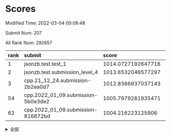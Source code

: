 # Scores

Modified Time: 2022-03-04 00:08:48

Submit Num: 207

All Rank Num: 292657

| rank |               submit               |       score        |       sigma        | pk_num |
| :--- | :--------------------------------- | :----------------- | :----------------- | :----- |
| 1    | jsonzb.test.test_1                 | 1014.0727192647716 | 0.8120988011639011 | 5655   |
| 2    | jsonzb.test.submission_level_4     | 1013.6532046577297 | 0.835750173563898  | 5655   |
| 3    | cpp.21_12_24.submission-2b2ea0d7   | 1012.8366937037143 | 0.7670211245477786 | 5647   |
| 54   | cpp.2022_01_09.submission-5b0e3de2 | 1005.7979281935471 | 0.7296244897652227 | 5657   |
| 62   | cpp.2022_01_09.submission-816672bd | 1004.216223125906  | 0.7079570277266019 | 5653   |


<details>
<summary>全部</summary>

| rank |                 submit                 |       score        |       sigma        | pk_num |
| :--- | :------------------------------------- | :----------------- | :----------------- | :----- |
| 1    | jsonzb.test.test_1                     | 1014.0727192647716 | 0.8120988011639011 | 5655   |
| 2    | jsonzb.test.submission_level_4         | 1013.6532046577297 | 0.835750173563898  | 5655   |
| 3    | cpp.21_12_24.submission-2b2ea0d7       | 1012.8366937037143 | 0.7670211245477786 | 5647   |
| 4    | gobigger.level_3.submission_level_3_38 | 1011.552623747696  | 0.767701099182044  | 5660   |
| 5    | gobigger.level_3.submission_level_3_30 | 1011.3488596217635 | 0.7647431352160619 | 5653   |
| 6    | gobigger.level_3.submission_level_3_42 | 1011.124176637414  | 0.7548084348871686 | 5651   |
| 7    | gobigger.level_3.submission_level_3_31 | 1011.0891757227737 | 0.7641781307463794 | 5654   |
| 8    | gobigger.level_3.submission_level_3_29 | 1011.0737994979802 | 0.7626956088311414 | 5650   |
| 9    | gobigger.level_3.submission_level_3_39 | 1010.9203730360513 | 0.789402539527193  | 5657   |
| 10   | gobigger.level_3.submission_level_3_47 | 1010.8078939611971 | 0.7560516190357532 | 5657   |
| 11   | gobigger.level_3.submission_level_3_4  | 1010.6960580755023 | 0.759869315027549  | 5656   |
| 12   | gobigger.level_3.submission_level_3_36 | 1010.5978324227223 | 0.7706373954462561 | 5658   |
| 13   | gobigger.level_3.submission_level_3_14 | 1010.5715459125297 | 0.7570378805945234 | 5652   |
| 14   | gobigger.level_3.submission_level_3_7  | 1010.4552386366187 | 0.7723149415820714 | 5655   |
| 15   | gobigger.level_3.submission_level_3_20 | 1010.4087491599325 | 0.7670284717340217 | 5656   |
| 16   | gobigger.level_3.submission_level_3_11 | 1010.3862868106547 | 0.7613565262322043 | 5647   |
| 17   | gobigger.level_3.submission_level_3_35 | 1010.3446123556905 | 0.7631631261860703 | 5655   |
| 18   | gobigger.level_3.submission_level_3_2  | 1010.3075258716906 | 0.8048480284098051 | 5654   |
| 19   | gobigger.level_3.submission_level_3_3  | 1010.2996607506446 | 0.7646797800381817 | 5658   |
| 20   | gobigger.level_3.submission_level_3_13 | 1010.2567478730316 | 0.7638835013551794 | 5651   |
| 21   | gobigger.level_3.submission_level_3_45 | 1010.1524305125337 | 0.7654015070079624 | 5655   |
| 22   | gobigger.level_3.submission_level_3_16 | 1010.1512357795306 | 0.7493602714847427 | 5650   |
| 23   | gobigger.level_3.submission_level_3_10 | 1010.0583901065938 | 0.7697527955421558 | 5657   |
| 24   | gobigger.level_3.submission_level_3_1  | 1010.0583882125605 | 0.7754663803202116 | 5651   |
| 25   | gobigger.level_3.submission_level_3_33 | 1010.0515507891179 | 0.7666351066592418 | 5652   |
| 26   | gobigger.level_3.submission_level_3_46 | 1010.0509760828863 | 0.7741009511369735 | 5658   |
| 27   | gobigger.level_3.submission_level_3_19 | 1010.0352589922549 | 0.7401028796440674 | 5654   |
| 28   | gobigger.level_3.submission_level_3_25 | 1010.03006899522   | 0.7713155211022554 | 5654   |
| 29   | gobigger.level_3.submission_level_3_27 | 1010.0199118084079 | 0.7557856056693463 | 5652   |
| 30   | gobigger.level_3.submission_level_3_49 | 1009.9937456103227 | 0.7580430871241015 | 5651   |
| 31   | gobigger.level_3.submission_level_3_43 | 1009.9888205982448 | 0.7802556343613362 | 5658   |
| 32   | gobigger.level_3.submission_level_3_41 | 1009.9739485106226 | 0.753151787859598  | 5651   |
| 33   | gobigger.level_3.submission_level_3_0  | 1009.9685324414727 | 0.7824456907274002 | 5652   |
| 34   | gobigger.level_3.submission_level_3_26 | 1009.9669338614269 | 0.761427074250847  | 5653   |
| 35   | gobigger.level_3.submission_level_3_8  | 1009.9177872228529 | 0.7668599439944486 | 5658   |
| 36   | gobigger.level_3.submission_level_3_17 | 1009.8907981666706 | 0.7578207281626463 | 5656   |
| 37   | gobigger.level_3.submission_level_3_12 | 1009.8814536257597 | 0.7631722327991812 | 5660   |
| 38   | gobigger.level_3.submission_level_3_6  | 1009.8474772137839 | 0.7481236780635361 | 5656   |
| 39   | gobigger.level_3.submission_level_3_5  | 1009.836532650545  | 0.7524657547017364 | 5654   |
| 40   | gobigger.level_3.submission_level_3_18 | 1009.7400730475688 | 0.7432549414941633 | 5652   |
| 41   | gobigger.level_3.submission_level_3_9  | 1009.7253041326354 | 0.7544162916045258 | 5659   |
| 42   | gobigger.level_3.submission_level_3_34 | 1009.6554163355926 | 0.7434817674737876 | 5658   |
| 43   | gobigger.level_3.submission_level_3_28 | 1009.6363454321302 | 0.7406599247117964 | 5654   |
| 44   | gobigger.level_3.submission_level_3_37 | 1009.626633510333  | 0.7649133718193925 | 5657   |
| 45   | gobigger.level_3.submission_level_3_15 | 1009.5639679004382 | 0.7445438445791801 | 5648   |
| 46   | gobigger.level_3.submission_level_3_40 | 1009.5083524187372 | 0.7975077566742816 | 5659   |
| 47   | gobigger.level_3.submission_level_3_21 | 1009.3420665700437 | 0.757229736729326  | 5649   |
| 48   | gobigger.level_3.submission_level_3_22 | 1009.3399849291209 | 0.7745804748861376 | 5654   |
| 49   | gobigger.level_3.submission_level_3_32 | 1009.3380196266822 | 0.777438492621898  | 5657   |
| 50   | gobigger.level_3.submission_level_3_23 | 1009.3266470571413 | 0.7570060747075674 | 5654   |
| 51   | gobigger.level_3.submission_level_3_44 | 1009.2690136129266 | 0.7466602208561414 | 5657   |
| 52   | gobigger.level_3.submission_level_3_48 | 1009.1646657407139 | 0.7633495339197711 | 5656   |
| 53   | gobigger.level_3.submission_level_3_24 | 1008.9186759779842 | 0.7529812468987235 | 5650   |
| 54   | cpp.2022_01_09.submission-5b0e3de2     | 1005.7979281935471 | 0.7296244897652227 | 5657   |
| 55   | gobigger.level_1.submission_level_1_4  | 1004.8125145659932 | 0.7306804811802345 | 5653   |
| 56   | gobigger.level_1.submission_level_1_31 | 1004.7921155103475 | 0.7316817616180482 | 5652   |
| 57   | gobigger.level_1.submission_level_1_24 | 1004.6971021901172 | 0.7255373464132445 | 5660   |
| 58   | gobigger.level_1.submission_level_1_3  | 1004.5759907657281 | 0.7177031028788654 | 5653   |
| 59   | gobigger.level_1.submission_level_1_16 | 1004.3888795284396 | 0.7196789076294209 | 5659   |
| 60   | gobigger.level_1.submission_level_1_40 | 1004.310408614034  | 0.7376453591016605 | 5655   |
| 61   | gobigger.level_1.submission_level_1_38 | 1004.2584832892288 | 0.7210991194358912 | 5658   |
| 62   | cpp.2022_01_09.submission-816672bd     | 1004.216223125906  | 0.7079570277266019 | 5653   |
| 63   | gobigger.level_1.submission_level_1_12 | 1004.2125860989827 | 0.7305722257005721 | 5656   |
| 64   | gobigger.level_1.submission_level_1_27 | 1004.1986630133879 | 0.7118892804020406 | 5654   |
| 65   | gobigger.level_1.submission_level_1_13 | 1004.1041451301741 | 0.7206069099659905 | 5657   |
| 66   | gobigger.level_1.submission_level_1_29 | 1003.9226856145972 | 0.7200163954729196 | 5655   |
| 67   | gobigger.level_1.submission_level_1_41 | 1003.7987787776285 | 0.7160670849268675 | 5658   |
| 68   | gobigger.level_1.submission_level_1_39 | 1003.7449665805333 | 0.7193733134500206 | 5658   |
| 69   | gobigger.level_1.submission_level_1_34 | 1003.7269587032282 | 0.715370960662021  | 5657   |
| 70   | gobigger.level_1.submission_level_1_22 | 1003.7264329775492 | 0.7127301602753815 | 5660   |
| 71   | gobigger.level_1.submission_level_1_11 | 1003.6079036799769 | 0.739592404813151  | 5655   |
| 72   | gobigger.level_1.submission_level_1_26 | 1003.6025720649628 | 0.7174600852853169 | 5659   |
| 73   | gobigger.level_1.submission_level_1_6  | 1003.5688205274382 | 0.7130384157913634 | 5656   |
| 74   | gobigger.level_1.submission_level_1_18 | 1003.5060494811601 | 0.7442172049547908 | 5654   |
| 75   | gobigger.level_1.submission_level_1_21 | 1003.4360552003477 | 0.720627880704911  | 5658   |
| 76   | gobigger.level_1.submission_level_1_42 | 1003.4108723643601 | 0.7193872100962492 | 5656   |
| 77   | gobigger.level_1.submission_level_1_47 | 1003.3493341559449 | 0.7248610562954538 | 5650   |
| 78   | gobigger.level_1.submission_level_1_48 | 1003.2706255912767 | 0.7118846568101848 | 5658   |
| 79   | gobigger.level_1.submission_level_1_49 | 1003.2085783107465 | 0.7209338451472983 | 5654   |
| 80   | gobigger.level_1.submission_level_1_25 | 1003.1822801981053 | 0.7165347819797658 | 5652   |
| 81   | gobigger.level_1.submission_level_1_17 | 1003.1693314732298 | 0.7211292356458875 | 5653   |
| 82   | gobigger.level_1.submission_level_1_7  | 1003.0479189531337 | 0.7283373994986376 | 5654   |
| 83   | gobigger.level_1.submission_level_1_9  | 1003.0010453843696 | 0.7169292545127885 | 5660   |
| 84   | gobigger.level_1.submission_level_1_8  | 1002.9996633475951 | 0.7190589523411084 | 5657   |
| 85   | gobigger.level_1.submission_level_1_35 | 1002.9745795242294 | 0.7082691809622816 | 5653   |
| 86   | gobigger.level_1.submission_level_1_15 | 1002.974201016337  | 0.7155833220855542 | 5657   |
| 87   | gobigger.level_1.submission_level_1_0  | 1002.9562812914197 | 0.7121225313199228 | 5654   |
| 88   | gobigger.level_1.submission_level_1_30 | 1002.9097216058138 | 0.7275659967142794 | 5652   |
| 89   | gobigger.level_1.submission_level_1_23 | 1002.8749732705843 | 0.7117078576169564 | 5649   |
| 90   | gobigger.level_1.submission_level_1_5  | 1002.8406347119915 | 0.725965477496174  | 5656   |
| 91   | gobigger.level_1.submission_level_1_37 | 1002.8326114865248 | 0.7203360266124579 | 5654   |
| 92   | gobigger.level_1.submission_level_1_20 | 1002.7864667069728 | 0.7154605870583728 | 5658   |
| 93   | gobigger.level_1.submission_level_1_33 | 1002.6566008071263 | 0.7217120128009495 | 5656   |
| 94   | gobigger.level_1.submission_level_1_2  | 1002.6511731940146 | 0.7106064509836434 | 5652   |
| 95   | gobigger.level_1.submission_level_1_28 | 1002.6090565068832 | 0.7183491875132512 | 5654   |
| 96   | gobigger.level_1.submission_level_1_45 | 1002.5844941900939 | 0.7163755781608679 | 5653   |
| 97   | gobigger.level_1.submission_level_1_19 | 1002.5026737790006 | 0.7304786217905288 | 5656   |
| 98   | gobigger.level_1.submission_level_1_46 | 1002.4684597276589 | 0.7162101769707329 | 5657   |
| 99   | gobigger.level_1.submission_level_1_36 | 1002.4595248166669 | 0.7120172631666869 | 5654   |
| 100  | gobigger.level_1.submission_level_1_1  | 1002.4189100262843 | 0.7211409361348503 | 5659   |
| 101  | gobigger.level_1.submission_level_1_44 | 1002.2290829067597 | 0.7151168715746565 | 5655   |
| 102  | gobigger.level_1.submission_level_1_32 | 1002.1744217034959 | 0.724969257449722  | 5654   |
| 103  | gobigger.level_1.submission_level_1_14 | 1002.0697169073665 | 0.7213911320835187 | 5652   |
| 104  | gobigger.level_1.submission_level_1_10 | 1002.0046425627493 | 0.7152873850893973 | 5656   |
| 105  | gobigger.level_1.submission_level_1_43 | 1001.941344771877  | 0.7173665185542876 | 5651   |
| 106  | gobigger.random.submission_random_5    | 997.2835365763511  | 0.7109889940018226 | 5658   |
| 107  | gobigger.random.submission_random_43   | 997.0958682848193  | 0.7058808478798335 | 5656   |
| 108  | gobigger.random.submission_random_32   | 996.8912976047226  | 0.6946711508726207 | 5656   |
| 109  | gobigger.random.submission_random_28   | 996.8618663323341  | 0.7185999533173663 | 5650   |
| 110  | gobigger.random.submission_random_8    | 996.7943700884863  | 0.707793104361159  | 5658   |
| 111  | gobigger.random.submission_random_41   | 996.7347133885751  | 0.7186651729261165 | 5653   |
| 112  | gobigger.random.submission_random_27   | 996.7015546923043  | 0.7051826897258465 | 5654   |
| 113  | gobigger.random.submission_random_49   | 996.6421319480364  | 0.7081214030054724 | 5651   |
| 114  | gobigger.random.submission_random_1    | 996.6186172088072  | 0.7193336059674126 | 5653   |
| 115  | gobigger.random.submission_random_30   | 996.5849082886256  | 0.705754037963962  | 5658   |
| 116  | gobigger.random.submission_random_9    | 996.5353777842791  | 0.7152031755373666 | 5654   |
| 117  | gobigger.random.submission_random_19   | 996.4812438130383  | 0.7033290108228448 | 5657   |
| 118  | gobigger.random.submission_random_38   | 996.3576347859838  | 0.7274319485257935 | 5658   |
| 119  | gobigger.random.submission_random_36   | 996.3470940216805  | 0.7116029749867626 | 5663   |
| 120  | gobigger.random.submission_random_26   | 996.3025123228613  | 0.6984498855826549 | 5657   |
| 121  | gobigger.random.submission_random_11   | 996.2332028775257  | 0.7084099801485948 | 5653   |
| 122  | gobigger.random.submission_random_33   | 996.1192475245975  | 0.7276150602477837 | 5658   |
| 123  | gobigger.random.submission_random_13   | 996.0936101041282  | 0.7146647261599953 | 5654   |
| 124  | gobigger.random.submission_random_37   | 996.0756054079773  | 0.7068758382055838 | 5658   |
| 125  | gobigger.random.submission_random_35   | 996.0004513200602  | 0.71985237149673   | 5659   |
| 126  | gobigger.random.submission_random_7    | 995.9443406774573  | 0.7102464943298594 | 5656   |
| 127  | gobigger.random.submission_random_46   | 995.8573044249853  | 0.7081916957001853 | 5652   |
| 128  | gobigger.random.submission_random_48   | 995.8502985416924  | 0.7289956003593472 | 5656   |
| 129  | gobigger.random.submission_random_17   | 995.7962785237199  | 0.7131803492055765 | 5655   |
| 130  | gobigger.random.submission_random_3    | 995.783218858832   | 0.6995222814336498 | 5650   |
| 131  | gobigger.random.submission_random_10   | 995.7797930573915  | 0.7178078382407374 | 5654   |
| 132  | gobigger.random.submission_random_44   | 995.7515664537384  | 0.7100392753819975 | 5655   |
| 133  | gobigger.random.submission_random_4    | 995.7024414184134  | 0.7114030024166504 | 5658   |
| 134  | gobigger.random.submission_random_15   | 995.6934140209145  | 0.7129078406748552 | 5656   |
| 135  | gobigger.random.submission_random_2    | 995.6805099864416  | 0.7200474368160911 | 5651   |
| 136  | gobigger.random.submission_random_6    | 995.6109995610157  | 0.7181022392876819 | 5656   |
| 137  | gobigger.random.submission_random_39   | 995.5776083246079  | 0.711932878983466  | 5653   |
| 138  | gobigger.random.submission_random_22   | 995.5465670933329  | 0.7342341940535919 | 5658   |
| 139  | gobigger.random.submission_random_42   | 995.5346542520856  | 0.6995614440625497 | 5658   |
| 140  | gobigger.random.submission_random_20   | 995.5216768312296  | 0.7156624391748189 | 5658   |
| 141  | gobigger.random.submission_random_40   | 995.5173171478602  | 0.7042525231770131 | 5654   |
| 142  | gobigger.random.submission_random_16   | 995.4903162557459  | 0.7124917479593891 | 5655   |
| 143  | gobigger.random.submission_random_12   | 995.4778055100371  | 0.7039405694921924 | 5657   |
| 144  | gobigger.random.submission_random_31   | 995.4547721886985  | 0.7094528835583038 | 5660   |
| 145  | gobigger.random.submission_random_25   | 995.4089159946403  | 0.7031870849278208 | 5652   |
| 146  | gobigger.random.submission_random_14   | 995.3837145651859  | 0.6986867869007314 | 5653   |
| 147  | gobigger.random.submission_random_23   | 995.283093028668   | 0.7001423842532606 | 5658   |
| 148  | gobigger.random.submission_random_21   | 995.1442661886867  | 0.7119248051658986 | 5654   |
| 149  | gobigger.random.submission_random_45   | 995.0493771577443  | 0.7182154781367172 | 5659   |
| 150  | gobigger.random.submission_random_24   | 995.0392581480835  | 0.7156633266454554 | 5659   |
| 151  | gobigger.random.submission_random_18   | 995.0124344872686  | 0.7207967214033775 | 5654   |
| 152  | gobigger.random.submission_random_34   | 994.9759147284185  | 0.7063268269293294 | 5658   |
| 153  | gobigger.random.submission_random_47   | 994.8355121037442  | 0.7055228552372252 | 5653   |
| 154  | gobigger.level_2.submission_level_2_17 | 994.1224873451569  | 0.7361544890051428 | 5655   |
| 155  | gobigger.random.submission_random_0    | 993.9969277444966  | 0.7125510328133169 | 5657   |
| 156  | gobigger.level_2.submission_level_2_24 | 993.9948478224258  | 0.7417936682708877 | 5658   |
| 157  | gobigger.random.submission_random_29   | 993.9215441621076  | 0.7237073894687873 | 5655   |
| 158  | gobigger.level_2.submission_level_2_19 | 993.683805959967   | 0.7255776367526592 | 5653   |
| 159  | gobigger.level_2.submission_level_2_45 | 993.6597088743988  | 0.7233209918723585 | 5657   |
| 160  | gobigger.level_2.submission_level_2_48 | 993.5548919067948  | 0.7311963488780808 | 5657   |
| 161  | gobigger.level_2.submission_level_2_37 | 993.5381377452159  | 0.7258791917514096 | 5661   |
| 162  | gobigger.level_2.submission_level_2_35 | 993.3619089198073  | 0.7430698413339063 | 5658   |
| 163  | gobigger.level_2.submission_level_2_31 | 993.139183575727   | 0.7363335259427968 | 5656   |
| 164  | gobigger.level_2.submission_level_2_12 | 993.031521557634   | 0.7291574728305563 | 5653   |
| 165  | gobigger.level_2.submission_level_2_38 | 992.9811976158253  | 0.734830487663768  | 5651   |
| 166  | gobigger.level_2.submission_level_2_32 | 992.8619850325329  | 0.7411851902414516 | 5656   |
| 167  | gobigger.level_2.submission_level_2_30 | 992.860474103707   | 0.7415120916069304 | 5650   |
| 168  | gobigger.level_2.submission_level_2_18 | 992.7801712781937  | 0.7311953150514966 | 5651   |
| 169  | gobigger.level_2.submission_level_2_29 | 992.7392389649466  | 0.7320778306650666 | 5660   |
| 170  | gobigger.level_2.submission_level_2_40 | 992.7043944526216  | 0.7474778310643697 | 5659   |
| 171  | gobigger.level_2.submission_level_2_21 | 992.6748864949195  | 0.7456305759473434 | 5655   |
| 172  | gobigger.level_2.submission_level_2_0  | 992.5477749309619  | 0.7524148406921456 | 5660   |
| 173  | gobigger.level_2.submission_level_2_33 | 992.4134020662902  | 0.7266137398385676 | 5657   |
| 174  | gobigger.level_2.submission_level_2_28 | 992.3919239562676  | 0.7463122483620219 | 5658   |
| 175  | gobigger.level_2.submission_level_2_13 | 992.3847020153031  | 0.7367849793349918 | 5654   |
| 176  | gobigger.level_2.submission_level_2_26 | 992.2799082013148  | 0.7360497314736636 | 5656   |
| 177  | gobigger.level_2.submission_level_2_1  | 992.2142809532064  | 0.7518681263285953 | 5655   |
| 178  | gobigger.level_2.submission_level_2_25 | 992.1449583665292  | 0.7396822259015768 | 5656   |
| 179  | gobigger.level_2.submission_level_2_4  | 992.1147985615039  | 0.7431595767417188 | 5653   |
| 180  | gobigger.level_2.submission_level_2_36 | 992.1131792809132  | 0.7194434473251767 | 5656   |
| 181  | gobigger.level_2.submission_level_2_15 | 991.8982970968968  | 0.733464815043754  | 5654   |
| 182  | gobigger.level_2.submission_level_2_3  | 991.8899268842264  | 0.7608314680793553 | 5654   |
| 183  | gobigger.level_2.submission_level_2_42 | 991.868269843302   | 0.7517375941458552 | 5646   |
| 184  | gobigger.level_2.submission_level_2_11 | 991.8020027380416  | 0.744004147713393  | 5656   |
| 185  | gobigger.level_2.submission_level_2_2  | 991.6853483756297  | 0.7357448798933148 | 5653   |
| 186  | gobigger.level_2.submission_level_2_27 | 991.6197629132416  | 0.7415045203653987 | 5654   |
| 187  | gobigger.level_2.submission_level_2_44 | 991.6171532410456  | 0.7556494528498975 | 5661   |
| 188  | gobigger.level_2.submission_level_2_46 | 991.4555335862103  | 0.7431164538470825 | 5653   |
| 189  | gobigger.level_2.submission_level_2_41 | 991.429996831605   | 0.7568574330144631 | 5656   |
| 190  | gobigger.level_2.submission_level_2_16 | 991.3965467479276  | 0.7577220492188443 | 5655   |
| 191  | gobigger.level_2.submission_level_2_22 | 991.2746010591163  | 0.7578471002226044 | 5656   |
| 192  | gobigger.level_2.submission_level_2_14 | 991.2394920761818  | 0.760034765636556  | 5653   |
| 193  | gobigger.level_2.submission_level_2_39 | 991.2315641324882  | 0.7635341809128379 | 5658   |
| 194  | gobigger.level_2.submission_level_2_23 | 991.1279221346363  | 0.7482564328529868 | 5657   |
| 195  | gobigger.level_2.submission_level_2_43 | 991.0520825563091  | 0.779466067767056  | 5660   |
| 196  | gobigger.level_2.submission_level_2_6  | 991.0446318578169  | 0.7368222229117816 | 5648   |
| 197  | gobigger.level_2.submission_level_2_34 | 991.0428327302418  | 0.7684784688503004 | 5657   |
| 198  | gobigger.level_2.submission_level_2_20 | 991.0114776636639  | 0.7674280140075975 | 5656   |
| 199  | gobigger.level_2.submission_level_2_5  | 991.0114158862548  | 0.7703440403164646 | 5656   |
| 200  | gobigger.level_2.submission_level_2_49 | 990.8846396290702  | 0.7447771065337749 | 5656   |
| 201  | gobigger.level_2.submission_level_2_8  | 990.8115511598488  | 0.760924990246295  | 5656   |
| 202  | gobigger.level_2.submission_level_2_7  | 990.6211174541816  | 0.7598585527012696 | 5658   |
| 203  | gobigger.level_2.submission_level_2_9  | 990.5584536203525  | 0.7687982253557443 | 5651   |
| 204  | gobigger.level_2.submission_level_2_47 | 990.5261304595034  | 0.770355548510317  | 5663   |
| 205  | gobigger.level_2.submission_level_2_10 | 989.8525007821708  | 0.7741331331028519 | 5656   |
| 206  | gobigger.none.submission_none_0        | 978.3642185566907  | 1.2377121247877467 | 5659   |
| 207  | gobigger.none.submission_none_1        | 975.8733671287446  | 1.5011153236915755 | 5662   |

</details>